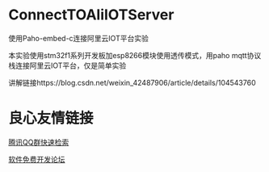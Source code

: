 # ConnectTOAliIOTServer
使用Paho-embed-c连接阿里云IOT平台实验

本实验使用stm32f1系列开发板加esp8266模块使用透传模式，用paho mqtt协议栈连接阿里云IOT平台，仅是简单实验

讲解链接https://blog.csdn.net/weixin_42487906/article/details/104543760



 # 良心友情链接

[腾讯QQ群快速检索](http://u.720life.cn/s/8cf73f7c)

[软件免费开发论坛](http://u.720life.cn/s/bbb01dc0)